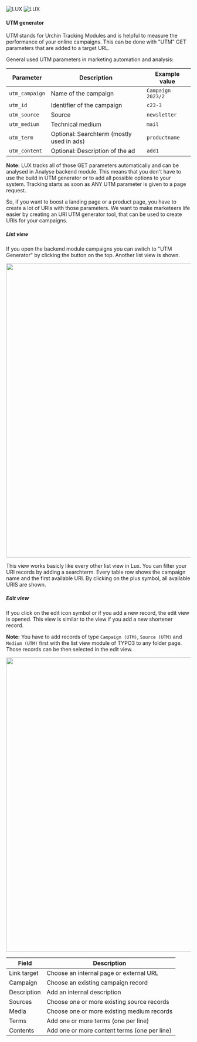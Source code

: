 ![LUX](../../Images/logo_claim.svg#gh-light-mode-only "LUX")
![LUX](../../Images/logo_claim_white.svg#gh-dark-mode-only "LUX")

#### UTM generator

UTM stands for Urchin Tracking Modules and is helpful to measure the performance of your online campaigns. This can
be done with "UTM" GET parameters that are added to a target URL.

General used UTM parameters in marketing automation and analysis:

| Parameter      | Description                               | Example value     |
|----------------|-------------------------------------------|-------------------|
| `utm_campaign` | Name of the campaign                      | `Campaign 2023/2` |
| `utm_id`       | Identifier of the campaign                | `c23-3`           |
| `utm_source`   | Source                                    | `newsletter`      |
| `utm_medium`   | Technical medium                          | `mail`            |
| `utm_term`     | Optional: Searchterm (mostly used in ads) | `productname`     |
| `utm_content`  | Optional: Description of the ad           | `add1`            |

**Note:** LUX tracks all of those GET parameters automatically and can be analysed in Analyse backend module. This
means that you don't have to use the build in UTM generator or to add all possible options to your system.
Tracking starts as soon as ANY UTM parameter is given to a page request.

So, if you want to boost a landing page or a product page, you have to create a lot of URIs with those parameters. We
want to make marketeers life easier by creating an URI UTM generator tool, that can be used to create URIs for your
campaigns.

##### List view

If you open the backend module campaigns you can switch to "UTM Generator" by clicking the button on the top.
Another list view is shown.

<img src="../../Images/screenshot_utmgenerator_list.png" width="800" />

This view works basicly like every other list view in Lux. You can filter your URI records by adding a searchterm.
Every table row shows the campaign name and the first available URI. By clicking on the plus symbol, all available
URIS are shown.

##### Edit view

If you click on the edit icon symbol or if you add a new record, the edit view is opened.
This view is similar to the view if you add a new shortener record.

**Note:** You have to add records of type `Campaign (UTM)`, `Source (UTM)` and `Medium (UTM)` first with the list view
module of TYPO3 to any folder page. Those records can be then selected in the edit view.

<img src="../../Images/screenshot_utmgenerator_edit.png" width="800" />

| Field       | Description                                  |
|-------------|----------------------------------------------|
| Link target | Choose an internal page or external URL      |
| Campaign    | Choose an existing campaign record           |
| Description | Add an internal description                  |
| Sources     | Choose one or more existing source records   |
| Media       | Choose one or more existing medium records   |
| Terms       | Add one or more terms (one per line)         |
| Contents    | Add one or more content terms (one per line) |

